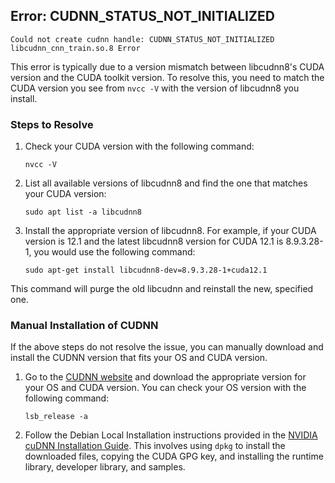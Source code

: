 ## Error: CUDNN_STATUS_NOT_INITIALIZED

`Could not create cudnn handle: CUDNN_STATUS_NOT_INITIALIZED`  
`libcudnn_cnn_train.so.8 Error`

This error is typically due to a version mismatch between libcudnn8's CUDA version and the CUDA toolkit version. To resolve this, you need to match the CUDA version you see from `nvcc -V` with the version of libcudnn8 you install.

### Steps to Resolve

1. Check your CUDA version with the following command:

    ```
    nvcc -V
    ```

2. List all available versions of libcudnn8 and find the one that matches your CUDA version:

    ```
    sudo apt list -a libcudnn8
    ```

3. Install the appropriate version of libcudnn8. For example, if your CUDA version is 12.1 and the latest libcudnn8 version for CUDA 12.1 is 8.9.3.28-1, you would use the following command:

    ```
    sudo apt-get install libcudnn8-dev=8.9.3.28-1+cuda12.1
    ```

This command will purge the old libcudnn and reinstall the new, specified one.

### Manual Installation of CUDNN

If the above steps do not resolve the issue, you can manually download and install the CUDNN version that fits your OS and CUDA version.

1. Go to the [CUDNN website](https://developer.nvidia.com/rdp/cudnn-download) and download the appropriate version for your OS and CUDA version. You can check your OS version with the following command:

    ```
    lsb_release -a
    ```

2. Follow the Debian Local Installation instructions provided in the [NVIDIA cuDNN Installation Guide](https://docs.nvidia.com/deeplearning/cudnn/install-guide/index.html#installlinux-deb). This involves using `dpkg` to install the downloaded files, copying the CUDA GPG key, and installing the runtime library, developer library, and samples.